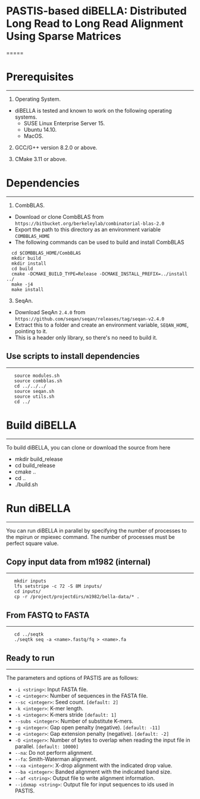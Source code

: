 # PASTIS-based diBELLA: Distributed Long Read to Long Read Alignment Using Sparse Matrices
=====

# Prerequisites
-----
1. Operating System.
  * diBELLA is tested and known to work on the following operating systems.
    *  SUSE Linux Enterprise Server 15.
    *  Ubuntu 14.10.
    *  MacOS.
    
2. GCC/G++ version 8.2.0 or above.

3. CMake 3.11 or above.

# Dependencies
-----
    
1. CombBLAS.
  * Download or clone CombBLAS from `https://bitbucket.org/berkeleylab/combinatorial-blas-2.0`
  * Export the path to this directory as an environment variable `COMBBLAS_HOME`
  * The following commands can be used to build and install CombBLAS
  ```
    cd $COMBBLAS_HOME/CombBLAS
    mkdir build
    mkdir install
    cd build
    cmake -DCMAKE_BUILD_TYPE=Release -DCMAKE_INSTALL_PREFIX=../install ../
    make -j4
    make install         
  ```
3. SeqAn.
  * Download SeqAn `2.4.0` from `https://github.com/seqan/seqan/releases/tag/seqan-v2.4.0`
  * Extract this to a folder and create an environment variable, `SEQAN_HOME`, pointing to it. 
  * This is a header only library, so there's no need to build it.
  
## Use scripts to install dependencies
-----
 ```
    source modules.sh
    source combblas.sh
    cd ../../../
    source seqan.sh
    source utils.sh
    cd ../        
 ```
# Build diBELLA
-----

To build diBELLA, you can clone or download the source from here
  * mkdir build_release
  * cd build_release
  * cmake ..
  * cd ..
  * ./build.sh

# Run diBELLA
-----

You can run diBELLA in parallel by specifying the number of processes to the mpirun or mpiexec command. The number of processes must be perfect square value.

## Copy input data from m1982 (internal)
-----
 ```
    mkdir inputs
    lfs setstripe -c 72 -S 8M inputs/
    cd inputs/
    cp -r /project/projectdirs/m1982/bella-data/* .      
 ```
## From FASTQ to FASTA
-----
 ```
    cd ../seqtk
    ./seqtk seq -a <name>.fastq/fq > <name>.fa
 ```
## Ready to run
-----

The parameters and options of PASTIS are as follows:
- ```-i <string>```: Input FASTA file.
- ```-c <integer>```: Number of sequences in the FASTA file.
- ```--sc <integer>```: Seed count. ```[default: 2]```
- ```-k <integer>```: K-mer length.
- ```-s <integer>```: K-mers stride ```[default: 1]```
- ```--subs <integer>```: Number of substitute K-mers. 
- ```-g <integer>```: Gap open penalty (negative). ```[default: -11]```
- ```-e <integer>```: Gap extension penalty (negative). ```[default: -2]```
- ```-O <integer>```: Number of bytes to overlap when reading the input file in parallel. ```[default: 10000]```
- ```--na```: Do not perform alignment.
- ```--fa```: Smith-Waterman alignment.
- ```--xa <integer>```: X-drop alignment with the indicated drop value.
- ```--ba <integer>```: Banded alignment with the indicated band size.
- ```--af <string>```: Output file to write alignment information. 
- ```--idxmap <string>```: Output file for input sequences to ids used in PASTIS.

